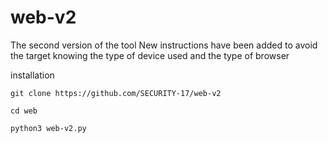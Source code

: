# web-v2

The second version of the tool 
New instructions have been added to avoid the target knowing the type of device used and the type of browser 

installation 

`git clone https://github.com/SECURITY-17/web-v2`

`cd web`

`python3 web-v2.py`
